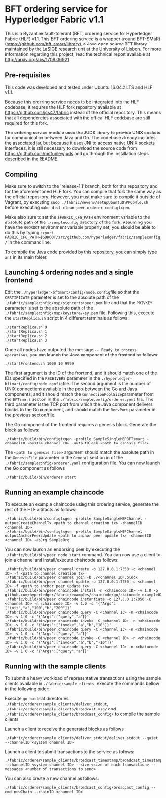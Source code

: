# BFT ordering service for Hyperledger Fabric v1.1

This is a Byzantine fault-tolerant (BFT) ordering service for Hyperledger Fabric (HLF) v1.1. This BFT ordering service is a wrapper around BFT-SMaRt (https://github.com/bft-smart/library), a Java open source BFT library maintained by the LaSIGE research unit at the University of Lisbon. 
For more information regarding this project, read the technical report available at  http://arxiv.org/abs/1709.06921

## Pre-requisites

This code was developed and tested under Ubuntu 16.04.2 LTS and HLF v1.1.

Because this ordering service needs to be integrated into the HLF codebase, it requires the HLF fork repository available at https://github.com/jcs47/fabric instead of the official repository. This means that all dependencies associated with the offical HLF codebase are still required for this fork.

The ordering service module uses the JUDS library to provide UNIX sockets for communication between Java and Go. The codebase already includes the associated jar, but because it uses JNI to access native UNIX sockets interfaces, it is still necessary to download the source code from https://github.com/mcfunley/juds and go through the installation steps described in the README.

## Compiling

Make sure to switch to the 'release-1.1' branch, both for this repository and for the aforementioned HLF fork. You can compile that fork the same way as the official repository. However, you must make sure to compile it outside of Vagrant, by executing `sudo ./fabric/devenv/setupUbuntuOnPPC64le.sh` before executing `make dist-clean peer orderer configtxgen`.

Make also sure to set the `$FABRIC_CFG_PATH` environment variable to the absolute path of the `./sampleconfig` directory of the fork. Assuming you have the `$GOROOT` environment variable properly set, you should be able to do this by typing `export FABRIC_CFG_PATH=$GOROOT/src/github.com/hyperledger/fabric/sampleconfig/` in the command line.

To compile the Java code provided by this repository, you can simply type `ant` in its main folder.

## Launching 4 ordering nodes and a single frontend

Edit the `./hyperledger-bftmart/config/node.config`file so that the `CERTIFICATE` parameter is set to the absolute path of the `./fabric/sampleconfig/msp/signcerts/peer.pem` file and that the  `PRIVKEY` parameter is set to the absolute path of the `./fabric/sampleconfig/msp/keystore/key.pem` file. Following this, execute the `startReplica.sh` script in 4 different terminals as follows:

```
./startReplica.sh 0
./startReplica.sh 1
./startReplica.sh 2
./startReplica.sh 3
```

Once all nodes have outputed the message `-- Ready to process operations`, you can launch the Java component of the frontend as follows:

```
./startFrontend.sh 1000 10 9999
```

The first argument is the ID of the frontend, and it should match one of the IDs specified in the `RECEIVERS` parameter in the `./hyperledger-bftmart/config/node.config`file. The second argument is the number of UNIX connections available in the pool between the Go and Java components, and it should match the `ConnectionPoolSize`parameter from the `BFTsmart` section in the `./fabric/sampleconfig/orderer.yaml` file. The third parameter is the TCP port from which the Java component delivers blocks to the Go component, and should match the `RecvPort` parameter in the previous section/file.

The Go component of the frontend requires a genesis block. Generate the block as follows:

```
./fabric/build/bin/configtxgen -profile SampleSingleMSPBFTsmart -channelID <system channel ID> -outputBlock <path to genesis file>
```

The `<path to genesis file>` argument should match the absolute path in the `GenesisFile` parameter in the `General` section in of the `./fabric/sampleconfig/orderer.yaml` configuration file. You can now launch the Go component as follows

```
./fabric/build/bin/orderer start
```

## Running an example chaincode

To execute an example chaincode using this ordering service, generate the rest of the HLF artifacts as follows:

```
./fabric/build/bin/configtxgen -profile SampleSingleMSPChannel -outputCreateChannelTx <path to channel creation tx> -channelID <channel ID>
./fabric/build/bin/configtxgen -profile SampleSingleMSPChannel -outputAnchorPeersUpdate <path to anchor peer update tx> -channelID <channel ID> -asOrg SampleOrg
```

You can now launch an endorsing peer by executing the `./fabric/build/bin/peer node start` command. You can now use a client to join a channel and install/execute chaincode as follows:

```
./fabric/build/bin/peer channel create -o 127.0.0.1:7050 -c <channel ID> -f <path to channel creation tx>
./fabric/build/bin/peer channel join -b ./<channel ID>.block
./fabric/build/bin/peer channel update -o 127.0.0.1:7050 -c <channel ID> -f <path to anchor peer update tx>
./fabric/build/bin/peer chaincode install -n <chaincode ID> -v 1.0 -p github.com/hyperledger/fabric/examples/chaincode/go/chaincode_example02
./fabric/build/bin/peer chaincode instantiate -o 127.0.0.1:7050 -C <channel ID> -n <chaincode ID> -v 1.0 -c '{"Args":["init","a","100","b","200"]}'
./fabric/build/bin/peer chaincode query -C <channel ID> -n <chaincode ID> -v 1.0 -c '{"Args":["query","a"]}'
./fabric/build/bin/peer chaincode invoke -C <channel ID> -n <chaincode ID> -v 1.0 -c '{"Args":["invoke","a","b","10"]}'
./fabric/build/bin/peer chaincode query -C <channel ID> -n <chaincode ID> -v 1.0 -c '{"Args":["query","a"]}'
./fabric/build/bin/peer chaincode invoke -C <channel ID> -n <chaincode ID> -v 1.0 -c '{"Args":["invoke","a","b","-10"]}'
./fabric/build/bin/peer chaincode query -C <channel ID> -n <chaincode ID> -v 1.0 -c '{"Args":["query","a"]}'
```

## Running with the sample clients

To submit a heavy workload of representative transactions using the sample clients available in `./fabric/sample_clients`, execute the commands bellow in the following order:

Execute `go build`  at directories `./fabric/orderer/sample_clients/deliver_stdout`, `./fabric/orderer/sample_clients/broadcast_msg/` and `./fabric/orderer/sample_clients/broadcast_config/` to compile the sample clients

Launch a client to receive the generated blocks as follows:

```
./fabric/orderer/sample_clients/deliver_stdout/deliver_stdout --quiet --channelID <system channel ID>
```
  
Launch a client to submit transactions to the service as follows:

```
./fabric/orderer/sample_clients/broadcast_timestamp/broadcast_timestamp --channelID <system channel ID> --size <size of each transaction> --messages <number of transactions to send>
```
  
You can also create a new channel as follows:

```
./fabric/orderer/sample_clients/broadcast_config/broadcast_config --cmd newChain --chainID <channel ID>
  ```
